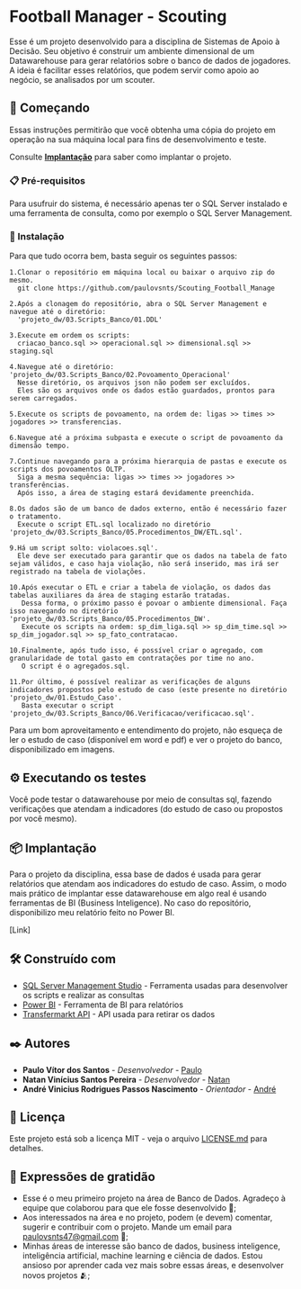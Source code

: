# Football Manager - Scouting

Esse é um projeto desenvolvido para a disciplina de Sistemas de Apoio à Decisão. Seu objetivo é construir um ambiente dimensional de um Datawarehouse para gerar relatórios sobre o banco de dados de jogadores. A ideia é facilitar esses relatórios, que podem servir como apoio ao negócio, se analisados por um scouter.

## 🚀 Começando

Essas instruções permitirão que você obtenha uma cópia do projeto em operação na sua máquina local para fins de desenvolvimento e teste.

Consulte **[Implantação](#-implanta%C3%A7%C3%A3o)** para saber como implantar o projeto.

### 📋 Pré-requisitos

Para usufruir do sistema, é necessário apenas ter o SQL Server instalado e uma ferramenta de consulta, como por exemplo o SQL Server Management.


### 🔧 Instalação

Para que tudo ocorra bem, basta seguir os seguintes passos:

```
1.Clonar o repositório em máquina local ou baixar o arquivo zip do mesmo.
  git clone https://github.com/paulovsnts/Scouting_Football_Manage
```

```
2.Após a clonagem do repositório, abra o SQL Server Management e navegue até o diretório:
  'projeto_dw/03.Scripts_Banco/01.DDL'
```

```
3.Execute em ordem os scripts:
  criacao_banco.sql >> operacional.sql >> dimensional.sql >> staging.sql
```

```
4.Navegue até o diretório: 'projeto_dw/03.Scripts_Banco/02.Povoamento_Operacional'
  Nesse diretório, os arquivos json não podem ser excluídos.
  Eles são os arquivos onde os dados estão guardados, prontos para serem carregados.
```

```
5.Execute os scripts de povoamento, na ordem de: ligas >> times >> jogadores >> transferencias.
```

```
6.Navegue até a próxima subpasta e execute o script de povoamento da dimensão tempo.
```

```
7.Continue navegando para a próxima hierarquia de pastas e execute os scripts dos povoamentos OLTP.
  Siga a mesma sequência: ligas >> times >> jogadores >> transferências.
  Após isso, a área de staging estará devidamente preenchida.
```

```
8.Os dados são de um banco de dados externo, então é necessário fazer o tratamento.
  Execute o script ETL.sql localizado no diretório 'projeto_dw/03.Scripts_Banco/05.Procedimentos_DW/ETL.sql'.
```

```
9.Há um script solto: violacoes.sql'.
  Ele deve ser executado para garantir que os dados na tabela de fato sejam válidos, e caso haja violação, não será inserido, mas irá ser registrado na tabela de violações.
```

```
10.Após executar o ETL e criar a tabela de violação, os dados das tabelas auxiliares da área de staging estarão tratadas.
   Dessa forma, o próximo passo é povoar o ambiente dimensional. Faça isso navegando no diretório 'projeto_dw/03.Scripts_Banco/05.Procedimentos_DW'.
   Execute os scripts na ordem: sp_dim_liga.sql >> sp_dim_time.sql >> sp_dim_jogador.sql >> sp_fato_contratacao. 
```

```
10.Finalmente, após tudo isso, é possível criar o agregado, com granularidade de total gasto em contratações por time no ano.
   O script é o agregados.sql.
```

```
11.Por último, é possível realizar as verificações de alguns indicadores propostos pelo estudo de caso (este presente no diretório 'projeto_dw/01.Estudo_Caso'.
   Basta executar o script 'projeto_dw/03.Scripts_Banco/06.Verificacao/verificacao.sql'.
```

Para um bom aproveitamento e entendimento do projeto, não esqueça de ler o estudo de caso (disponível em word e pdf) e ver o projeto do banco, disponibilizado em imagens.

## ⚙️ Executando os testes

Você pode testar o datawarehouse por meio de consultas sql, fazendo verificações que atendam a indicadores (do estudo de caso ou propostos por você mesmo). 

## 📦 Implantação

Para o projeto da disciplina, essa base de dados é usada para gerar relatórios que atendam aos indicadores do estudo de caso. Assim, o modo mais prático de implantar esse datawarehouse em algo real é usando ferramentas de BI (Business Inteligence). No caso do repositório, disponibilizo meu relatório feito no Power BI.

[Link]

## 🛠️ Construído com

* [SQL Server Management Studio](https://learn.microsoft.com/pt-br/sql/ssms/download-sql-server-management-studio-ssms?view=sql-server-ver16) - Ferramenta usadas para desenvolver os scripts e realizar as consultas 
* [Power BI](https://powerbi.microsoft.com/pt-br/desktop/) - Ferramenta de BI para relatórios
* [Transfermarkt API](https://github.com/felipeall/transfermarkt-api) - API usada para retirar os dados 

## ✒️ Autores

* **Paulo Vítor dos Santos** - *Desenvolvedor* - [Paulo](https://github.com/paulovsnts)
* **Natan Vinícius Santos Pereira** - *Desenvolvedor* - [Natan](https://github.com/NatanVini7)
* **André Vinicius Rodrigues Passos Nascimento** - *Orientador* - [André](https://github.com/andreviniciusnascimento)

## 📄 Licença

Este projeto está sob a licença MIT - veja o arquivo [LICENSE.md](https://github.com/paulovsnts/Scouting_Football_Manager/blob/main/LICENSE) para detalhes.

## 🎁 Expressões de gratidão

* Esse é o meu primeiro projeto na área de Banco de Dados. Agradeço à equipe que colaborou para que ele fosse desenvolvido 📢;
* Aos interessados na área e no projeto, podem (e devem) comentar, sugerir e contribuir com o projeto. Mande um email para paulovsnts47@gmail.com 🍺;
* Minhas áreas de interesse são banco de dados, business inteligence, inteligência artificial, machine learning e ciência de dados. Estou ansioso por aprender cada vez mais sobre essas áreas, e desenvolver novos projetos 🫂;
